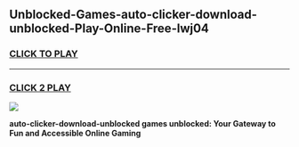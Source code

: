
## Unblocked-Games-auto-clicker-download-unblocked-Play-Online-Free-lwj04
<h3>
<a href="https://premium76.site?title=auto-clicker-download-unblocked&ref=26A">CLICK TO PLAY</a></h3>
<hr>

<h3>
<a href="https://premium76.site?title=auto-clicker-download-unblocked&ref=26A">CLICK 2 PLAY</a>
  
</h3>

<a href="https://premium76.site?title=auto-clicker-download-unblocked&ref=26A"><img src="https://clearcache.store/games.png"></a>


**auto-clicker-download-unblocked games unblocked: Your Gateway to Fun and Accessible Online Gaming**
